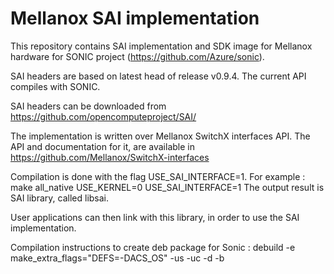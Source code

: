 Mellanox SAI implementation
============================

This repository contains SAI implementation and SDK image for Mellanox hardware for SONIC project (https://github.com/Azure/sonic).

SAI headers are based on latest head of release v0.9.4.
The current API compiles with SONIC.

SAI headers can be downloaded from https://github.com/opencomputeproject/SAI/

The implementation is written over Mellanox SwitchX interfaces API. The API and documentation for it, are available in
https://github.com/Mellanox/SwitchX-interfaces

Compilation is done with the flag USE_SAI_INTERFACE=1.
For example : make all_native USE_KERNEL=0 USE_SAI_INTERFACE=1
The output result is SAI library, called libsai.

User applications can then link with this library, in order to use the SAI implementation.

Compilation instructions to create deb package for Sonic :
debuild -e make_extra_flags="DEFS=-DACS_OS" -us -uc -d -b 